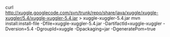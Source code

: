 curl http://xuggle.googlecode.com/svn/trunk/repo/share/java/xuggle/xuggle-xuggler/5.4/xuggle-xuggler-5.4.jar > xuggle-xuggler-5.4.jar
mvn install:install-file -Dfile=xuggle-xuggler-5.4.jar -DartifactId=xuggle-xuggler -Dversion=5.4 -DgroupId=xuggle -Dpackaging=jar -DgeneratePom=true
